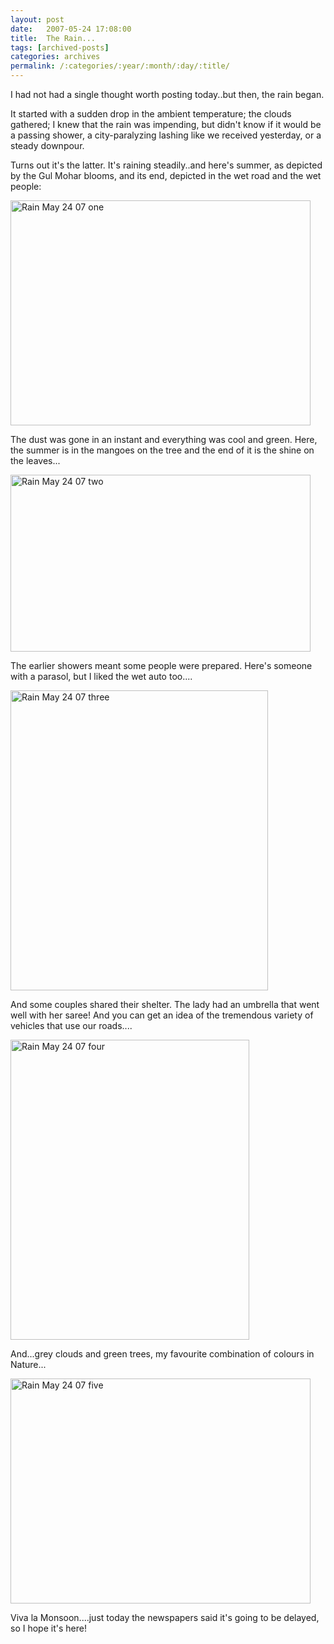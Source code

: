 ```yaml
---
layout: post
date:	2007-05-24 17:08:00
title:  The Rain...
tags: [archived-posts]
categories: archives
permalink: /:categories/:year/:month/:day/:title/
---
```

I had not had a single thought worth posting today..but then, the rain began.

It started with a sudden drop in the ambient temperature; the clouds gathered; I knew that the rain was impending, but didn't know if it would be a passing shower, a city-paralyzing lashing like we received yesterday, or a steady downpour.

Turns out it's the latter. It's raining steadily..and here's summer, as depicted by the Gul Mohar blooms, and its end, depicted in the wet road and the wet people:

<a href="http://www.flickr.com/photos/7794196@N04/512069041/" title="Photo Sharing"><img src="http://farm1.static.flickr.com/202/512069041_978b94b174_o.jpg" width="480" height="360" alt="Rain May 24 07 one" /></a>


The dust was gone in an instant and everything was cool and green. Here, the summer is in the mangoes on the tree and the end of it is the shine on the leaves...


<a href="http://www.flickr.com/photos/7794196@N04/512027000/" title="Photo Sharing"><img src="http://farm1.static.flickr.com/210/512027000_07fe24d897_o.jpg" width="480" height="283" alt="Rain May 24 07 two" /></a>


<lj-cut text="more rain pics, click here">

The earlier showers meant some people were prepared. Here's someone with a    parasol, but I liked the wet auto too....

<a href="http://www.flickr.com/photos/7794196@N04/512069065/" title="Photo Sharing"><img src="http://farm1.static.flickr.com/192/512069065_dbc75dcea3_o.jpg" width="412" height="480" alt="Rain May 24 07 three" /></a>

And some couples shared their shelter. The lady had an umbrella that went well with her saree! And you can get an idea of the tremendous variety of vehicles that use our roads....


<a href="http://www.flickr.com/photos/7794196@N04/512027032/" title="Photo Sharing"><img src="http://farm1.static.flickr.com/197/512027032_92209f4afc_o.jpg" width="382" height="480" alt="Rain May 24 07 four" /></a>


And...grey clouds and green trees, my favourite combination of colours in Nature...



<a href="http://www.flickr.com/photos/7794196@N04/512027026/" title="Photo Sharing"><img src="http://farm1.static.flickr.com/208/512027026_c321525f8a_o.jpg" width="480" height="360" alt="Rain May 24 07 five" /></a>

</lj-cut>

Viva la Monsoon....just today the newspapers said it's going to be delayed, so I hope it's here!
